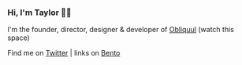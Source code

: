 ### Hi, I'm Taylor 👋🏻

I'm the founder, director, designer & developer of [Obliquul](https://obliquul.com/) (watch this space)

Find me on [Twitter](https://twitter.com/tdeverx) | links on [Bento](https://bento.com/tdeverx)
